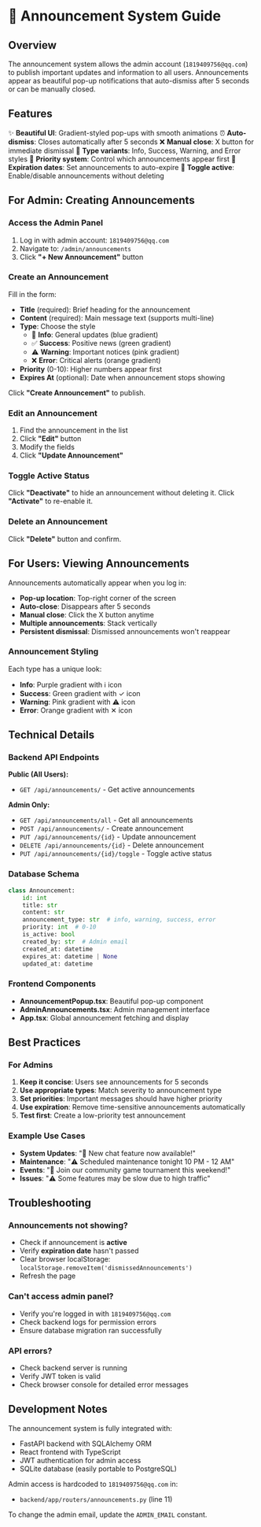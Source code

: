 # 📢 Announcement System Guide

## Overview

The announcement system allows the admin account (`1819409756@qq.com`) to publish important updates and information to all users. Announcements appear as beautiful pop-up notifications that auto-dismiss after 5 seconds or can be manually closed.

## Features

✨ **Beautiful UI**: Gradient-styled pop-ups with smooth animations
⏰ **Auto-dismiss**: Closes automatically after 5 seconds
❌ **Manual close**: X button for immediate dismissal
🎨 **Type variants**: Info, Success, Warning, and Error styles
🔔 **Priority system**: Control which announcements appear first
📅 **Expiration dates**: Set announcements to auto-expire
🔄 **Toggle active**: Enable/disable announcements without deleting

## For Admin: Creating Announcements

### Access the Admin Panel

1. Log in with admin account: `1819409756@qq.com`
2. Navigate to: `/admin/announcements`
3. Click **"+ New Announcement"** button

### Create an Announcement

Fill in the form:

- **Title** (required): Brief heading for the announcement
- **Content** (required): Main message text (supports multi-line)
- **Type**: Choose the style
  - 🔵 **Info**: General updates (blue gradient)
  - ✅ **Success**: Positive news (green gradient)
  - ⚠️ **Warning**: Important notices (pink gradient)
  - ❌ **Error**: Critical alerts (orange gradient)
- **Priority** (0-10): Higher numbers appear first
- **Expires At** (optional): Date when announcement stops showing

Click **"Create Announcement"** to publish.

### Edit an Announcement

1. Find the announcement in the list
2. Click **"Edit"** button
3. Modify the fields
4. Click **"Update Announcement"**

### Toggle Active Status

Click **"Deactivate"** to hide an announcement without deleting it.
Click **"Activate"** to re-enable it.

### Delete an Announcement

Click **"Delete"** button and confirm.

## For Users: Viewing Announcements

Announcements automatically appear when you log in:

- **Pop-up location**: Top-right corner of the screen
- **Auto-close**: Disappears after 5 seconds
- **Manual close**: Click the X button anytime
- **Multiple announcements**: Stack vertically
- **Persistent dismissal**: Dismissed announcements won't reappear

### Announcement Styling

Each type has a unique look:

- **Info**: Purple gradient with ℹ icon
- **Success**: Green gradient with ✓ icon
- **Warning**: Pink gradient with ⚠ icon
- **Error**: Orange gradient with ✕ icon

## Technical Details

### Backend API Endpoints

**Public (All Users):**
- `GET /api/announcements/` - Get active announcements

**Admin Only:**
- `GET /api/announcements/all` - Get all announcements
- `POST /api/announcements/` - Create announcement
- `PUT /api/announcements/{id}` - Update announcement
- `DELETE /api/announcements/{id}` - Delete announcement
- `PUT /api/announcements/{id}/toggle` - Toggle active status

### Database Schema

```python
class Announcement:
    id: int
    title: str
    content: str
    announcement_type: str  # info, warning, success, error
    priority: int  # 0-10
    is_active: bool
    created_by: str  # Admin email
    created_at: datetime
    expires_at: datetime | None
    updated_at: datetime
```

### Frontend Components

- **AnnouncementPopup.tsx**: Beautiful pop-up component
- **AdminAnnouncements.tsx**: Admin management interface
- **App.tsx**: Global announcement fetching and display

## Best Practices

### For Admins

1. **Keep it concise**: Users see announcements for 5 seconds
2. **Use appropriate types**: Match severity to announcement type
3. **Set priorities**: Important messages should have higher priority
4. **Use expiration**: Remove time-sensitive announcements automatically
5. **Test first**: Create a low-priority test announcement

### Example Use Cases

- **System Updates**: "🚀 New chat feature now available!"
- **Maintenance**: "⚠️ Scheduled maintenance tonight 10 PM - 12 AM"
- **Events**: "🎉 Join our community game tournament this weekend!"
- **Issues**: "⚠️ Some features may be slow due to high traffic"

## Troubleshooting

### Announcements not showing?

- Check if announcement is **active**
- Verify **expiration date** hasn't passed
- Clear browser localStorage: `localStorage.removeItem('dismissedAnnouncements')`
- Refresh the page

### Can't access admin panel?

- Verify you're logged in with `1819409756@qq.com`
- Check backend logs for permission errors
- Ensure database migration ran successfully

### API errors?

- Check backend server is running
- Verify JWT token is valid
- Check browser console for detailed error messages

## Development Notes

The announcement system is fully integrated with:
- FastAPI backend with SQLAlchemy ORM
- React frontend with TypeScript
- JWT authentication for admin access
- SQLite database (easily portable to PostgreSQL)

Admin access is hardcoded to `1819409756@qq.com` in:
- `backend/app/routers/announcements.py` (line 11)

To change the admin email, update the `ADMIN_EMAIL` constant.
